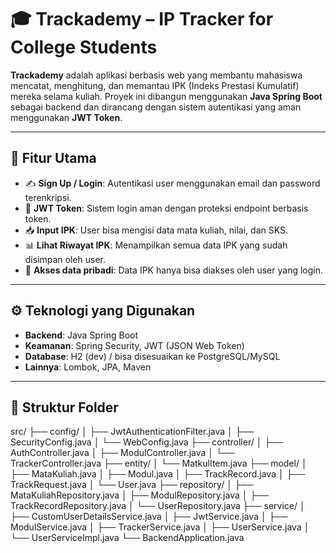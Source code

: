# 🎓 Trackademy – IP Tracker for College Students

**Trackademy** adalah aplikasi berbasis web yang membantu mahasiswa mencatat, menghitung, dan memantau IPK (Indeks Prestasi Kumulatif) mereka selama kuliah. Proyek ini dibangun menggunakan **Java Spring Boot** sebagai backend dan dirancang dengan sistem autentikasi yang aman menggunakan **JWT Token**.

---

## 🚀 Fitur Utama

- ✍️ **Sign Up / Login**: Autentikasi user menggunakan email dan password terenkripsi.
- 🔐 **JWT Token**: Sistem login aman dengan proteksi endpoint berbasis token.
- 📥 **Input IPK**: User bisa mengisi data mata kuliah, nilai, dan SKS.
- 📊 **Lihat Riwayat IPK**: Menampilkan semua data IPK yang sudah disimpan oleh user.
- 👤 **Akses data pribadi**: Data IPK hanya bisa diakses oleh user yang login.

---

## ⚙️ Teknologi yang Digunakan

- **Backend**: Java Spring Boot
- **Keamanan**: Spring Security, JWT (JSON Web Token)
- **Database**: H2 (dev) / bisa disesuaikan ke PostgreSQL/MySQL
- **Lainnya**: Lombok, JPA, Maven

---

## 🧩 Struktur Folder

src/
├── config/
│ ├── JwtAuthenticationFilter.java
│ ├── SecurityConfig.java
│ └── WebConfig.java
├── controller/
│ ├── AuthController.java
│ ├── ModulController.java
│ └── TrackerController.java
├── entity/
│ └── MatkulItem.java
├── model/
│ ├── MataKuliah.java
│ ├── Modul.java
│ ├── TrackRecord.java
│ ├── TrackRequest.java
│ └── User.java
├── repository/
│ ├── MataKuliahRepository.java
│ ├── ModulRepository.java
│ ├── TrackRecordRepository.java
│ └── UserRepository.java
├── service/
│ ├── CustomUserDetailsService.java
│ ├── JwtService.java
│ ├── ModulService.java
│ ├── TrackerService.java
│ ├── UserService.java
│ └── UserServiceImpl.java
└── BackendApplication.java


